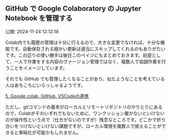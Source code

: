 ## GitHub で Google Colaboratory の Jupyter Notebook を管理する

公開: 2024-11-24 12:12:18


Colab内でも履歴の管理は十分に行えるので、大きな変更でなければ、十分な機能です。自動保存される細かい更新は適当にスキップしてくれるのもありがたいです。この辺りの使い勝手は後日このペイジにもまとめておきます。前提として、一人で作業をする内容のヴァージョン管理ではなく、複数人で協調作業を行うことをイメージしています。

それでも GitHub でも管理したくなることがあり、似たようなことを考えている人はあちこちにいらっしゃるようです。

[5. Google colab, GitHub, VSCodeの連携](https://programmingforever.hatenablog.com/entry/2024/08/01/131311)

ただし、gitコマンドの基本がローカルとリモートリポジトリのやりとりにあるので、Colabがそのいずれでもないために、ワンクッション置かないといけないのが操作性という点で（仕方がないのですが）残念なところです。どこかで折り合いをつけないといけない課題ですが、ローカル環境を複数人で揃えることができると単純化が可能かもしれません。

